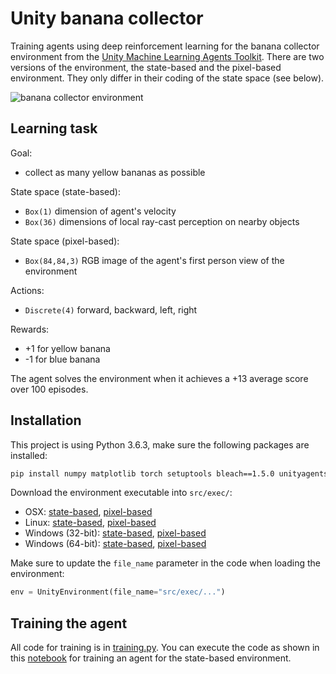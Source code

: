 # Unity banana collector

Training agents using deep reinforcement learning for the banana collector environment from the [Unity Machine Learning Agents Toolkit](https://github.com/Unity-Technologies/ml-agents). There are two versions of the environment, the state-based and the pixel-based environment. They only differ in their coding of the state space (see below).

![banana collector environment](./assets/banana.gif)

## Learning task

Goal: 
- collect as many yellow bananas as possible

State space (state-based):
- `Box(1)` dimension of agent's velocity
- `Box(36)` dimensions of local ray-cast perception on nearby objects

State space (pixel-based):
- `Box(84,84,3)` RGB image of the agent's first person view of the environment

Actions: 
- `Discrete(4)` forward, backward, left, right

Rewards: 
- +1 for yellow banana
- -1 for blue banana

The agent solves the environment when it achieves a +13 average score over 100 episodes.

## Installation

This project is using Python 3.6.3, make sure the following packages are installed:

```bash
pip install numpy matplotlib torch setuptools bleach==1.5.0 unityagents
```

Download the environment executable into `src/exec/`:

- OSX: [state-based](https://s3-us-west-1.amazonaws.com/udacity-drlnd/P1/Banana/Banana.app.zip), [pixel-based](https://s3-us-west-1.amazonaws.com/udacity-drlnd/P1/Banana/VisualBanana.app.zip)
- Linux: [state-based](https://s3-us-west-1.amazonaws.com/udacity-drlnd/P1/Banana/Banana_Linux.zip), [pixel-based](https://s3-us-west-1.amazonaws.com/udacity-drlnd/P1/Banana/VisualBanana_Linux.zip)
- Windows (32-bit): [state-based](https://s3-us-west-1.amazonaws.com/udacity-drlnd/P1/Banana/Banana_Windows_x86.zip), [pixel-based](https://s3-us-west-1.amazonaws.com/udacity-drlnd/P1/Banana/VisualBanana_Windows_x86.zip)
- Windows (64-bit): [state-based](https://s3-us-west-1.amazonaws.com/udacity-drlnd/P1/Banana/Banana_Windows_x86_64.zip), [pixel-based](https://s3-us-west-1.amazonaws.com/udacity-drlnd/P1/Banana/VisualBanana_Windows_x86_64.zip)

Make sure to update the `file_name` parameter in the code when loading the environment:

```python
env = UnityEnvironment(file_name="src/exec/...")
```

## Training the agent

All code for training is in [training.py](./src/training.py). You can execute the code as shown in this [notebook](./train_state_based.ipynb) for training an agent for the state-based environment.
